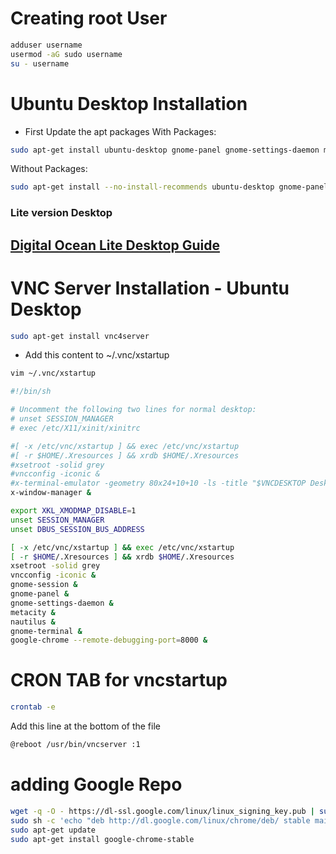 # Creating root User
```sh
adduser username
usermod -aG sudo username
su - username
```
# Ubuntu Desktop Installation
- First Update the apt packages
With Packages:
```sh
sudo apt-get install ubuntu-desktop gnome-panel gnome-settings-daemon metacity nautilus gnome-terminal
```
Without Packages:
```sh
sudo apt-get install --no-install-recommends ubuntu-desktop gnome-panel gnome-settings-daemon metacity nautilus gnome-terminal
```
### Lite version Desktop
[Digital Ocean Lite Desktop Guide](https://www.digitalocean.com/community/tutorials/how-to-install-and-configure-vnc-on-ubuntu-18-04)
- 
# VNC Server Installation - Ubuntu Desktop
```sh
sudo apt-get install vnc4server
```
- Add this content to ~/.vnc/xstartup
```sh 
vim ~/.vnc/xstartup
```
```sh
#!/bin/sh

# Uncomment the following two lines for normal desktop:
# unset SESSION_MANAGER
# exec /etc/X11/xinit/xinitrc

#[ -x /etc/vnc/xstartup ] && exec /etc/vnc/xstartup
#[ -r $HOME/.Xresources ] && xrdb $HOME/.Xresources
#xsetroot -solid grey
#vncconfig -iconic &
#x-terminal-emulator -geometry 80x24+10+10 -ls -title "$VNCDESKTOP Desktop" &
x-window-manager &

export XKL_XMODMAP_DISABLE=1
unset SESSION_MANAGER
unset DBUS_SESSION_BUS_ADDRESS

[ -x /etc/vnc/xstartup ] && exec /etc/vnc/xstartup
[ -r $HOME/.Xresources ] && xrdb $HOME/.Xresources
xsetroot -solid grey
vncconfig -iconic &
gnome-session &
gnome-panel &
gnome-settings-daemon &
metacity &
nautilus &
gnome-terminal &
google-chrome --remote-debugging-port=8000 &
```
# CRON TAB for vncstartup
```sh
crontab -e
```
Add this line at the bottom of the file
```sh
@reboot /usr/bin/vncserver :1
```
# adding Google Repo
```sh
wget -q -O - https://dl-ssl.google.com/linux/linux_signing_key.pub | sudo apt-key add -
sudo sh -c 'echo "deb http://dl.google.com/linux/chrome/deb/ stable main" >> /etc/apt/sources.list.d/google-chrome.list'
sudo apt-get update
sudo apt-get install google-chrome-stable
```

